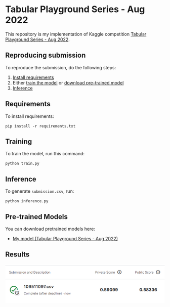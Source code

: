 # Tabular Playground Series - Aug 2022

This repository is my implementation of Kaggle competition [Tabular Playground Series - Aug 2022](https://www.kaggle.com/competitions/tabular-playground-series-aug-2022). 

## Reproducing submission <!-- omit in toc -->

To reproduce the submission, do the following steps:

1. [Install requirements](#requirements-)
2. Either [train the model](#training-) or [download pre-trained model](#pre-trained-models-)
3. [Inference](#inference-)

## Requirements <!-- omit in toc -->

To install requirements:

```setup
pip install -r requirements.txt
```

## Training <!-- omit in toc -->

To train the model, run this command:

```train
python train.py
```

## Inference <!-- omit in toc -->

To generate `submission.csv`, run:

```inference
python inference.py
```

## Pre-trained Models <!-- omit in toc -->

You can download pretrained models here:

- [My model (Tabular Playground Series - Aug 2022)](https://drive.google.com/drive/folders/1wObwEOhzw-oZiYgbFrYTKugCwZaobdkG?usp=share_link)

## Results <!-- omit in toc -->

![](assets/20230107152401.png)  